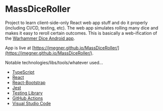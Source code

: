 # MassDiceRoller
Project to learn client-side-only React web app stuff and do it properly
(including CI/CD, testing, etc). The web app simulates rolling many dice and
makes it easy to reroll certain outcomes.  This is basically a web-ification of
the 
[Warhammer Dice Android app](https://play.google.com/store/apps/details?id=com.xamarin.WH_Dices).

App is live at
[https://jmegner.github.io/MassDiceRoller/](https://jmegner.github.io/MassDiceRoller/).

Notable technologies/libs/tools/whatever used... 
* [TypeScript](https://www.typescriptlang.org/)
* [React](https://reactjs.org/)
* [React-Bootstrap](https://react-bootstrap.github.io/) 
* [Jest](https://jestjs.io/)
* [Testing Library](https://testing-library.com/docs/react-testing-library/intro)
* [GitHub Actions](https://docs.github.com/en/actions)
* [Visual Studio Code](https://code.visualstudio.com/)
